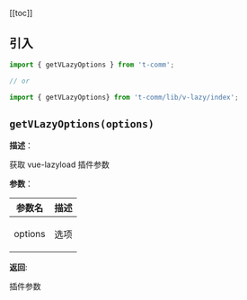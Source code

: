[[toc]]

## 引入

```ts
import { getVLazyOptions } from 't-comm';

// or

import { getVLazyOptions} from 't-comm/lib/v-lazy/index';
```


## `getVLazyOptions(options)` 


**描述**：<p>获取 vue-lazyload 插件参数</p>

**参数**：


| 参数名 | 描述 |
| --- | --- |
| options | <p>选项</p> |

**返回**: <p>插件参数</p>

